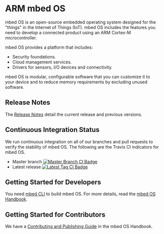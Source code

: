 # ARM mbed OS
 
mbed OS is an open-source embedded operating system designed for the "things" in the Internet of Things (IoT). mbed OS includes the features you need to develop a connected product using an ARM Cortex-M microcontroller.
 
mbed OS provides a platform that includes:
 - Security foundations.
 - Cloud management services.
 - Drivers for sensors, I/O devices and connectivity.

mbed OS is modular, configurable software that you can customize it to your device and to reduce memory requirements by excluding unused software.

 
## Release Notes

The [Release Notes](https://docs.mbed.com/docs/mbed-os-release-notes/en/latest/) detail the current release and previous versions.

## Continuous Integration Status

We run continuous integration on all of our branches and pull requests to verify the stability of mbed OS. The following are the Travis CI indicators for mbed OS.

 - Master branch [![Master Branch CI Badge](https://travis-ci.org/ARMmbed/mbed-os.svg?branch=master)](https://travis-ci.org/ARMmbed/mbed-os)
 - Latest release [![Latest Tag CI Badge](https://travis-ci.org/ARMmbed/mbed-os.svg?branch=latest)](https://travis-ci.org/ARMmbed/mbed-os/branches)

## Getting Started for Developers
 
You need [mbed CLI](https://github.com/ARMmbed/mbed-cli) to build mbed OS. For more details, read the [mbed OS Handbook](https://docs.mbed.com/docs/mbed-os-handbook/en/latest/).

## Getting Started for Contributors
 
We have a [Contributing and Publishing Guide](https://docs.mbed.com/docs/mbed-os-handbook/en/latest/cont/contributing/) in the mbed OS Handbook.
